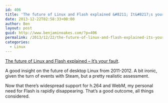 ```yaml
---
id: 406
title: 'The future of Linux and Flash explained &#8211; It&#8217;s your fault'
date: 2013-12-22T02:58:33+00:00
author: Ben
layout: post
guid: http://www.benjaminoakes.com/?p=406
permalink: /2013/12/22/the-future-of-linux-and-flash-explained-its-your-fault/
categories:
  - Linux
---
```

[The future of Linux and Flash explained &#8211; It&#8217;s your fault](http://www.dedoimedo.com/computers/flash-linux-future.html).

A good insight on the future of desktop Linux from 2011-2012. A bit ironic, given the turn of events with Steam, but a pretty realistic assessment.

Now that there&#8217;s widespread support for h.264 and WebM, my personal need for Flash is rapidly disappearing. That&#8217;s a good outcome, all things considered.